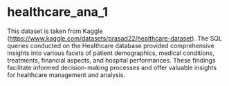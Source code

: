 # healthcare_ana_1
This dataset is taken from Kaggle (https://www.kaggle.com/datasets/prasad22/healthcare-dataset).
The SQL queries conducted on the Healthcare database provided comprehensive insights into various facets of patient demographics, medical conditions, treatments, financial aspects, and hospital performances. These findings facilitate informed decision-making processes and offer valuable insights for healthcare management and analysis.
